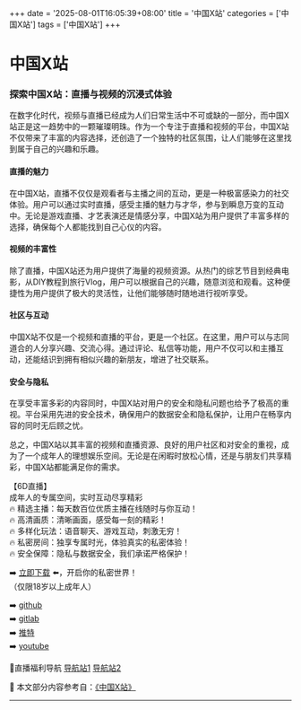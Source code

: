 +++
date = '2025-08-01T16:05:39+08:00'
title = '中国X站'
categories = ['中国X站']
tags = ['中国X站']
+++

# 中国X站

### 探索中国X站：直播与视频的沉浸式体验

在数字化时代，视频与直播已经成为人们日常生活中不可或缺的一部分，而中国X站正是这一趋势中的一颗璀璨明珠。作为一个专注于直播和视频的平台，中国X站不仅带来了丰富的内容选择，还创造了一个独特的社区氛围，让人们能够在这里找到属于自己的兴趣和乐趣。

#### 直播的魅力

在中国X站，直播不仅仅是观看者与主播之间的互动，更是一种极富感染力的社交体验。用户可以通过实时直播，感受主播的魅力与才华，参与到瞬息万变的互动中。无论是游戏直播、才艺表演还是情感分享，中国X站为用户提供了丰富多样的选择，确保每个人都能找到自己心仪的内容。

#### 视频的丰富性

除了直播，中国X站还为用户提供了海量的视频资源。从热门的综艺节目到经典电影，从DIY教程到旅行Vlog，用户可以根据自己的兴趣，随意浏览和观看。这种便捷性为用户提供了极大的灵活性，让他们能够随时随地进行视听享受。

#### 社区与互动

中国X站不仅是一个视频和直播的平台，更是一个社区。在这里，用户可以与志同道合的人分享兴趣、交流心得。通过评论、私信等功能，用户不仅可以和主播互动，还能结识到拥有相似兴趣的新朋友，增进了社交联系。

#### 安全与隐私

在享受丰富多彩的内容同时，中国X站对用户的安全和隐私问题也给予了极高的重视。平台采用先进的安全技术，确保用户的数据安全和隐私保护，让用户在畅享内容的同时无后顾之忧。

总之，中国X站以其丰富的视频和直播资源、良好的用户社区和对安全的重视，成为了一个成年人的理想娱乐空间。无论是在闲暇时放松心情，还是与朋友们共享精彩，中国X站都能满足你的需求。

【6D直播】  
成年人的专属空间，实时互动尽享精彩  
🔥 精选主播：每天数百位优质主播在线随时与你互动！  
🔥 高清画质：清晰画面，感受每一刻的精彩！  
🔥 多样化玩法：语音聊天、游戏互动，刺激无穷！  
🔥 私密房间：独享专属时光，体验真实的私密体验！  
🔥 安全保障：隐私与数据安全，我们承诺严格保护！

➡️ [立即下载](https://down123.s3.ap-east-1.amazonaws.com/down/down.html?channelCode=blog) ⬅️，开启你的私密世界！  
（仅限18岁以上成年人）  

➡️ [github](https://aldult-live.github.io/)  
➡️ [gitlab](https://seo-09598d.gitlab.io/)  
➡️ [推特](https://x.com/wegame33)  
➡️ [youtube](https://www.youtube.com/@6Dlive)  

🔞直播福利导航 [导航站1](https://webstack-86085a.gitlab.io/) [导航站2](https://onlygit123-2.github.io/)


📘 本文部分内容参考自：[《中国X站》](https://github.com/xiaohongmaozhibozuixin/live)

---
